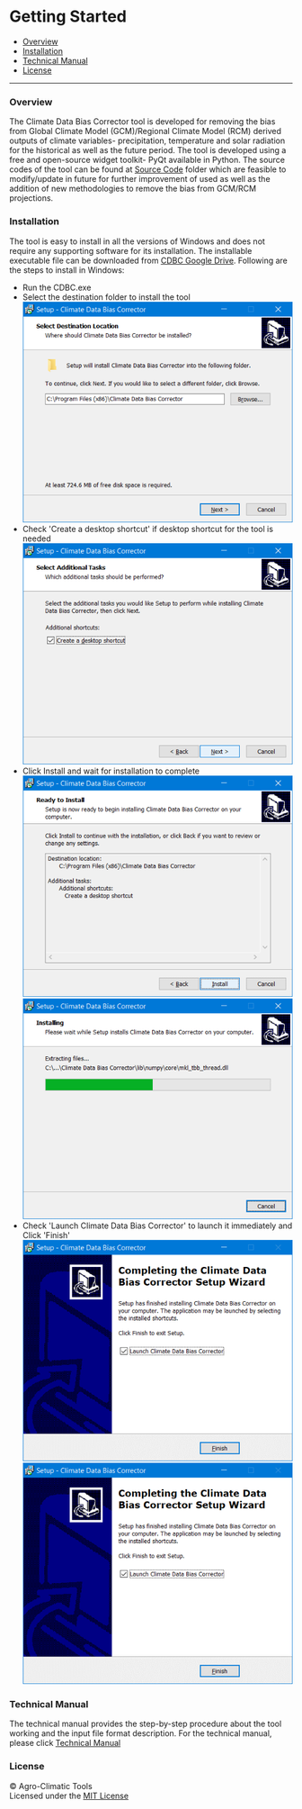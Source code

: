 # Getting Started
- [Overview](#Overview)
- [Installation](#Installation)
- [Technical Manual](#Technical-Manual)
- [License](#License)
---
### Overview  
The Climate Data Bias Corrector tool is developed for removing the bias from Global Climate Model (GCM)/Regional Climate Model (RCM) derived outputs of climate variables- precipitation, temperature and solar radiation for the historical as well as the future period. The tool is developed using a free and open-source widget toolkit- PyQt available in Python. The source codes of the tool can be found at [Source Code](/Source%20Codes) folder which are feasible to modify/update in future for further improvement of used as well as the addition of new methodologies to remove the bias from GCM/RCM projections.  
  
### Installation  
The tool is easy to install in all the versions of Windows and does not require any supporting software for its installation. The installable executable file can be downloaded from [CDBC Google Drive](https://drive.google.com/open?id=1O-U5EXd0AfxrTmqwoWvdpKn7CUIy1ygs). Following are the steps to install in Windows:  
- Run the CDBC.exe 
- Select the destination folder to install the tool
![Picture1](Screenshots/Picture1.png)
- Check 'Create a desktop shortcut' if desktop shortcut for the tool is needed
![Picture2](Screenshots/Picture2.png)
- Click Install and wait for installation to complete
![Picture3](Screenshots/Picture3.png)
![Picture4](Screenshots/Picture4.png)
- Check 'Launch Climate Data Bias Corrector' to launch it immediately and Click 'Finish'
![Picture5](Screenshots/Picture5.png)
![Picture6](Screenshots/Picture5.png)
  
### Technical Manual 
The technical manual provides the step-by-step procedure about the tool working and the input file format description. For the technical manual, please click [Technical Manual](Technical%20Manual.md) 

### License
© Agro-Climatic Tools  
Licensed under the [MIT License](LICENSE) 
